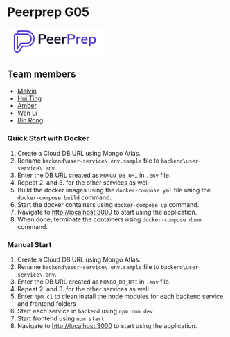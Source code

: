 # Peerprep G05

![Peerprep logo](frontend/public/static/peerprep_logo_white.png)

## Team members
- [Melvin](https://github.com/gweemelvin)
- [Hui Ting](https://github.com/huiting-ht)
- [Amber](https://github.com/amber-le)
- [Wen Li](https://github.com/zzlilyzz)
- [Bin Rong](https://github.com/yeebinrong)


### Quick Start with Docker
1. Create a Cloud DB URL using Mongo Atlas.
2. Rename `backend\user-service\.env.sample` file to `backend\user-service\.env`.
3. Enter the DB URL created as `MONGO_DB_URI` in `.env` file.
4. Repeat 2. and 3. for the other services as well
5. Build the docker images using the `docker-compose.yml` file using the `docker-compose build` command.
6. Start the docker containers using `docker-compose up` command.
7. Navigate to [http://localhost:3000](http://localhost:3000) to start using the application.
8. When done, terminate the containers using `docker-compose down` command.

### Manual Start
1. Create a Cloud DB URL using Mongo Atlas.
2. Rename `backend\user-service\.env.sample` file to `backend\user-service\.env`.
3. Enter the DB URL created as `MONGO_DB_URI` in `.env` file.
4. Repeat 2. and 3. for the other services as well
5. Enter `npm ci` to clean install the node modules for each backend service and frontend folders
6. Start each service in `backend` using `npm run dev`
7. Start frontend using `npm start`
8. Navigate to [http://localhost:3000](http://localhost:3000) to start using the application.

